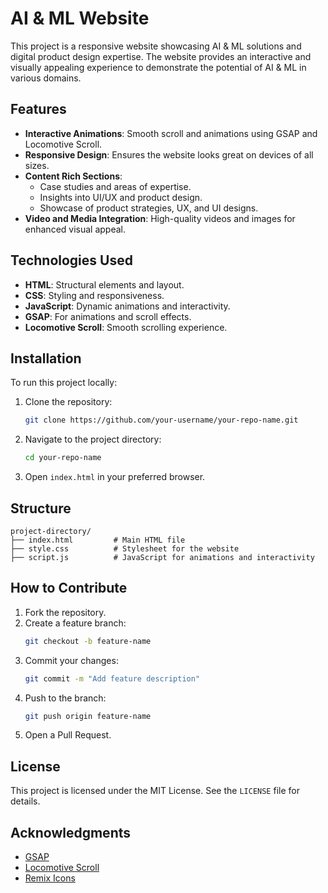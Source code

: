 # AI & ML Website

This project is a responsive website showcasing AI & ML solutions and digital product design expertise. The website provides an interactive and visually appealing experience to demonstrate the potential of AI & ML in various domains.

## Features

- **Interactive Animations**: Smooth scroll and animations using GSAP and Locomotive Scroll.
- **Responsive Design**: Ensures the website looks great on devices of all sizes.
- **Content Rich Sections**:
  - Case studies and areas of expertise.
  - Insights into UI/UX and product design.
  - Showcase of product strategies, UX, and UI designs.
- **Video and Media Integration**: High-quality videos and images for enhanced visual appeal.

## Technologies Used

- **HTML**: Structural elements and layout.
- **CSS**: Styling and responsiveness.
- **JavaScript**: Dynamic animations and interactivity.
- **GSAP**: For animations and scroll effects.
- **Locomotive Scroll**: Smooth scrolling experience.

## Installation

To run this project locally:

1. Clone the repository:
   ```bash
   git clone https://github.com/your-username/your-repo-name.git
   ```
2. Navigate to the project directory:
   ```bash
   cd your-repo-name
   ```
3. Open `index.html` in your preferred browser.

## Structure

```
project-directory/
├── index.html         # Main HTML file
├── style.css          # Stylesheet for the website
├── script.js          # JavaScript for animations and interactivity
```

## How to Contribute

1. Fork the repository.
2. Create a feature branch:
   ```bash
   git checkout -b feature-name
   ```
3. Commit your changes:
   ```bash
   git commit -m "Add feature description"
   ```
4. Push to the branch:
   ```bash
   git push origin feature-name
   ```
5. Open a Pull Request.

## License

This project is licensed under the MIT License. See the `LICENSE` file for details.

## Acknowledgments

- [GSAP](https://greensock.com/gsap/)
- [Locomotive Scroll](https://locomotivemtl.github.io/locomotive-scroll/)
- [Remix Icons](https://remixicon.com/)

